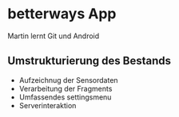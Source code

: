 betterways App
==============

Martin lernt Git und Android

## Umstrukturierung des Bestands

* Aufzeichnug der Sensordaten
* Verarbeitung der Fragments
* Umfassendes settingsmenu
* Serverinteraktion



